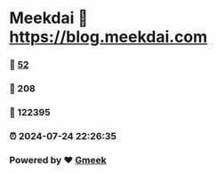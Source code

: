 # Meekdai :link: https://blog.meekdai.com 
### :page_facing_up: [52](https://blog.meekdai.com/tag.html) 
### :speech_balloon: 208 
### :hibiscus: 122395 
### :alarm_clock: 2024-07-24 22:26:35 
### Powered by :heart: [Gmeek](https://github.com/Meekdai/Gmeek)
